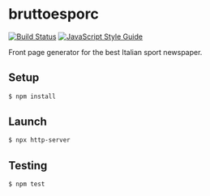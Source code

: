 # bruttoesporc

[![Build Status][ico-travis]][link-travis]
[![JavaScript Style Guide][ico-standard]][link-standard]

Front page generator for the best Italian sport newspaper.


## Setup

``` bash
$ npm install
```


## Launch

``` bash
$ npx http-server
```


## Testing

``` bash
$ npm test
```


[ico-travis]: https://travis-ci.org/DavidePastore/bruttoesporc.svg?branch=master
[ico-standard]: https://img.shields.io/badge/code_style-standard-brightgreen.svg

[link-travis]: https://travis-ci.org/DavidePastore/bruttoesporc
[link-standard]: https://standardjs.com